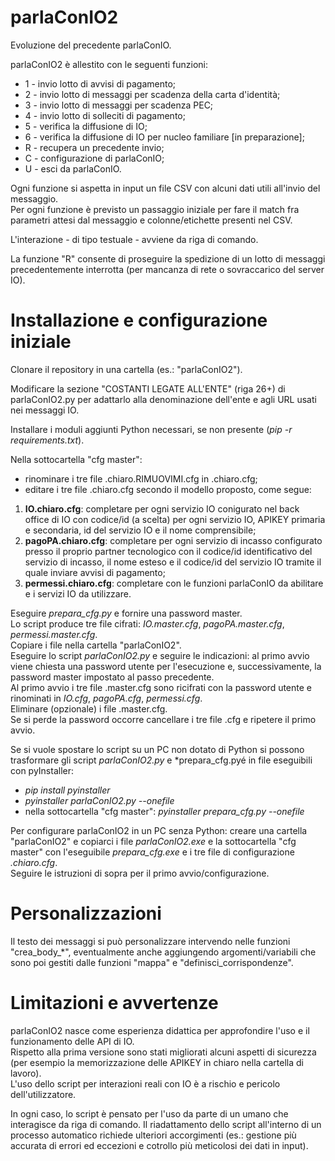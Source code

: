 # parlaConIO2
Evoluzione del precedente parlaConIO.  

parlaConIO2 è allestito con le seguenti funzioni:
- 1 - invio lotto di avvisi di pagamento;  
- 2 - invio lotto di messaggi per scadenza della carta d'identità;  
- 3 - invio lotto di messaggi per scadenza PEC;  
- 4 - invio lotto di solleciti di pagamento;  
- 5 - verifica la diffusione di IO;  
- 6 - verifica la diffusione di IO per nucleo familiare [in preparazione];  
- R - recupera un precedente invio;  
- C - configurazione di parlaConIO;  
- U - esci da parlaConIO.  

Ogni funzione si aspetta in input un file CSV con alcuni dati utili all'invio del messaggio.  
Per ogni funzione è previsto un passaggio iniziale per fare il match fra parametri attesi dal messaggio e colonne/etichette presenti nel CSV.  

L'interazione - di tipo testuale - avviene da riga di comando.  

La funzione "R" consente di proseguire la spedizione di un lotto di messaggi precedentemente interrotta (per mancanza di rete o sovraccarico del server IO).

# Installazione e configurazione iniziale
Clonare il repository in una cartella (es.: "parlaConIO2").  

Modificare la sezione "COSTANTI LEGATE ALL'ENTE" (riga 26+) di parlaConIO2.py per adattarlo alla denominazione dell'ente e agli URL usati nei messaggi IO.  

Installare i moduli aggiunti Python necessari, se non presente (*pip -r requirements.txt*).

Nella sottocartella "cfg master":
- rinominare i tre file .chiaro.RIMUOVIMI.cfg in .chiaro.cfg;
- editare i tre file .chiaro.cfg secondo il modello proposto, come segue:
 1. **IO.chiaro.cfg**: completare per ogni servizio IO conigurato nel back office di IO con codice/id (a scelta) per ogni servizio IO, APIKEY primaria e secondaria, id del servizio IO e il nome comprensibile;
 2. **pagoPA.chiaro.cfg**: completare per ogni servizio di incasso configurato presso il proprio partner tecnologico con il codice/id identificativo del servizio di incasso, il nome esteso e il codice/id del servizio IO tramite il quale inviare avvisi di pagamento;
 3. **permessi.chiaro.cfg**: completare con le funzioni parlaConIO da abilitare e i servizi IO da utilizzare.

Eseguire *prepara_cfg.py* e fornire una password master.  
Lo script produce tre file cifrati: *IO.master.cfg*, *pagoPA.master.cfg*, *permessi.master.cfg*.  
Copiare i file nella cartella "parlaConIO2".  
Eseguire lo script *parlaConIO2.py* e seguire le indicazioni: al primo avvio viene chiesta una password utente per l'esecuzione e, successivamente, la password master impostato al passo precedente.  
Al primo avvio i tre file .master.cfg sono ricifrati con la password utente e rinominati in *IO.cfg*, *pagoPA.cfg*, *permessi.cfg*.  
Eliminare (opzionale) i file .master.cfg.  
Se si perde la password occorre cancellare i tre file .cfg e ripetere il primo avvio.  

Se si vuole spostare lo script su un PC non dotato di Python si possono trasformare gli script *parlaConIO2.py* e *prepara_cfg.pyé in file eseguibili con pyInstaller:
- *pip install pyinstaller*
- *pyinstaller parlaConIO2.py --onefile*
- nella sottocartella "cfg master": *pyinstaller prepara_cfg.py --onefile*

Per configurare parlaConIO2 in un PC senza Python: creare una cartella "parlaConIO2" e copiarci i file *parlaConIO2.exe* e la sottocartella "cfg master" con l'eseguibile *prepara_cfg.exe* e i tre file di configurazione *.chiaro.cfg*.  
Seguire le istruzioni di sopra per il primo avvio/configurazione.

# Personalizzazioni
Il testo dei messaggi si può personalizzare intervendo nelle funzioni "crea_body_*", eventualmente anche aggiungendo argomenti/variabili che sono poi gestiti dalle funzioni "mappa" e "definisci_corrispondenze".

# Limitazioni e avvertenze
parlaConIO2 nasce come esperienza didattica per approfondire l'uso e il funzionamento delle API di IO.  
Rispetto alla prima versione sono stati migliorati alcuni aspetti di sicurezza (per esempio la memorizzazione delle APIKEY in chiaro nella cartella di lavoro).  
L'uso dello script per interazioni reali con IO è a rischio e pericolo dell'utilizzatore.  

In ogni caso, lo script è pensato per l'uso da parte di un umano che interagisce da riga di comando. Il riadattamento dello script all'interno di un processo automatico richiede ulteriori accorgimenti (es.: gestione più accurata di errori ed eccezioni e cotrollo più meticolosi dei dati in input).  




